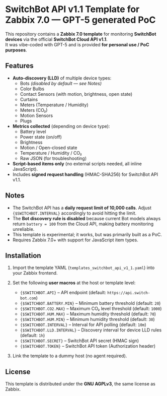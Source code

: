 # SwitchBot API v1.1 Template for Zabbix 7.0 — GPT-5 generated PoC

This repository contains a **Zabbix 7.0 template** for monitoring **SwitchBot devices** via the official **SwitchBot Cloud API v1.1**.  
It was vibe-coded with GPT-5 and is provided **for personal use / PoC purposes**.

## Features

- **Auto-discovery (LLD)** of multiple device types:
  - Bots *(disabled by default — see Notes)*  
  - Color Bulbs  
  - Contact Sensors (with motion, brightness, open state)  
  - Curtains  
  - Meters (Temperature / Humidity)  
  - Meters (CO₂)  
  - Motion Sensors  
  - Plugs 
- **Metrics collected** (depending on device type):
  - Battery level  
  - Power state (on/off)  
  - Brightness  
  - Motion / Open-closed state  
  - Temperature / Humidity / CO₂  
  - Raw JSON (for troubleshooting) 
- **Script-based items only** (no external scripts needed, all inline JavaScript).  
- Includes **signed request handling** (HMAC-SHA256) for SwitchBot API v1.1.  

## Notes
- The SwitchBot API has a **daily request limit of 10,000 calls**. Adjust `{$SWITCHBOT.INTERVAL}` accordingly to avoid hitting the limit.
- The **Bot discovery rule is disabled** because current Bot models always return `battery = 100` from the Cloud API, making battery monitoring unreliable.
- This template is experimental; it works, but was primarily built as a PoC.
- Requires Zabbix 7.0+ with support for JavaScript item types.

## Installation

1. Import the template YAML (`templates_switchbot_api_v1_1.yaml`) into your Zabbix frontend.
2. Set the following **user macros** at the host or template level:

   - `{$SWITCHBOT.API}` – API endpoint (default: `https://api.switch-bot.com`) 
   - `{$SWITCHBOT.BATTERY.MIN}` – Minimum battery threshold (default: `20`) 
   - `{$SWITCHBOT.CO2.MAX}` – Maximum CO₂ level threshold (default: `1000`) 
   - `{$SWITCHBOT.HUM.MAX}` – Maximum humidity threshold (default: `70`) 
   - `{$SWITCHBOT.HUM.MIN}` – Minimum humidity threshold (default: `30`) 
   - `{$SWITCHBOT.INTERVAL}` – Interval for API polling (default: `10m`)
   - `{$SWITCHBOT.LLD.INTERVAL}` – Discovery interval for device LLD rules (default: `1h`)
   - `{$SWITCHBOT.SECRET}` – SwitchBot API secret (HMAC sign)
   - `{$SWITCHBOT.TOKEN}` – SwitchBot API token (Authorization header)

3. Link the template to a dummy host (no agent required).

## License

This template is distributed under the **GNU AGPLv3**, the same license as Zabbix.  
